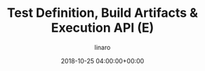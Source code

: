 ---
author: linaro
categories:
- events
- attended
- ats-2018
comments: false
event: ats-2018
date: '2018-10-25 04:00:00+00:00'
image:
  featured: true
  path: /assets/images/content/ats-2018-test-definition.png
layout: resource-post
title: 'Test Definition, Build Artifacts & Execution API (E)'
youtube_video_url: https://www.youtube.com/watch?v=cXgQfWK1lLw
---
